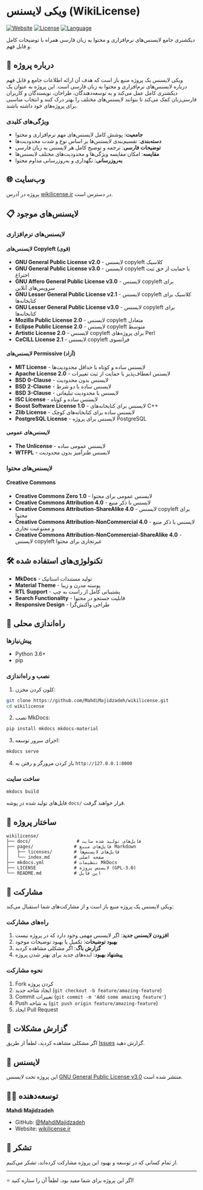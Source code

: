 # ویکی لایسنس (WikiLicense)

[![Website](https://img.shields.io/badge/Website-wikilicense.ir-blue)](https://wikilicense.ir/)
[![License](https://img.shields.io/badge/License-GPL--3.0-green.svg)](LICENSE)
[![Language](https://img.shields.io/badge/Language-Persian-red.svg)](https://github.com/MahdiMajidzadeh/wikilicense)

دیکشنری جامع لایسنس‌های نرم‌افزاری و محتوا به زبان فارسی همراه با توضیحات کامل و قابل فهم.

## 📖 درباره پروژه

ویکی لایسنس یک پروژه منبع باز است که هدف آن ارائه اطلاعات جامع و قابل فهم درباره لایسنس‌های نرم‌افزاری و محتوا به زبان فارسی است. این پروژه به عنوان یک دیکشنری کامل عمل می‌کند و به توسعه‌دهندگان، طراحان، نویسندگان و کاربران فارسی‌زبان کمک می‌کند تا بتوانند لایسنس‌های مختلف را بهتر درک کنند و انتخاب مناسبی برای پروژه‌های خود داشته باشند.

### ویژگی‌های کلیدی

- **جامعیت**: پوشش کامل لایسنس‌های مهم نرم‌افزاری و محتوا
- **دسته‌بندی**: تقسیم‌بندی لایسنس‌ها بر اساس نوع و شدت محدودیت‌ها
- **توضیحات فارسی**: ترجمه و توضیح کامل هر لایسنس به زبان فارسی
- **مقایسه**: امکان مقایسه ویژگی‌ها و محدودیت‌های مختلف لایسنس‌ها
- **به‌روزرسانی**: نگهداری و به‌روزرسانی مداوم محتوا

## 🌐 وب‌سایت

پروژه در آدرس [wikilicense.ir](https://wikilicense.ir/) در دسترس است.

## 📋 لایسنس‌های موجود

### لایسنس‌های نرم‌افزاری

#### لایسنس‌های Copyleft (قوی)
- **GNU General Public License v2.0** - لایسنس copyleft کلاسیک
- **GNU General Public License v3.0** - لایسنس copyleft با حمایت از حق ثبت اختراع
- **GNU Affero General Public License v3.0** - لایسنس copyleft برای سرویس‌های آنلاین
- **GNU Lesser General Public License v2.1** - لایسنس copyleft کلاسیک برای کتابخانه‌ها
- **GNU Lesser General Public License v3.0** - لایسنس copyleft برای کتابخانه‌ها
- **Mozilla Public License 2.0** - لایسنس copyleft متعادل
- **Eclipse Public License 2.0** - لایسنس copyleft متوسط
- **Artistic License 2.0** - لایسنس copyleft برای پروژه‌های Perl
- **CeCILL License 2.1** - لایسنس copyleft فرانسوی

#### لایسنس‌های Permissive (آزاد)
- **MIT License** - لایسنس ساده و کوتاه با حداقل محدودیت‌ها
- **Apache License 2.0** - لایسنس انعطاف‌پذیر با حمایت از ثبت تغییرات
- **BSD 0-Clause** - لایسنس بدون محدودیت
- **BSD 2-Clause** - لایسنس ساده با دو شرط
- **BSD 3-Clause** - لایسنس با محدودیت تبلیغاتی
- **ISC License** - لایسنس ساده و کوتاه
- **Boost Software License 1.0** - لایسنس برای کتابخانه‌های C++
- **Zlib License** - لایسنس ساده برای کتابخانه‌های کوچک
- **PostgreSQL License** - لایسنس برای پروژه PostgreSQL

#### لایسنس‌های عمومی
- **The Unlicense** - لایسنس عمومی ساده
- **WTFPL** - لایسنس طنزآمیز بدون محدودیت

### لایسنس‌های محتوا

#### Creative Commons
- **Creative Commons Zero 1.0** - لایسنس عمومی برای محتوا
- **Creative Commons Attribution 4.0** - لایسنس با ذکر منبع
- **Creative Commons Attribution-ShareAlike 4.0** - لایسنس copyleft برای محتوا
- **Creative Commons Attribution-NonCommercial 4.0** - لایسنس با ذکر منبع و ممنوعیت تجاری
- **Creative Commons Attribution-NonCommercial-ShareAlike 4.0** - لایسنس copyleft غیرتجاری برای محتوا

## 🛠️ تکنولوژی‌های استفاده شده

- **MkDocs** - تولید مستندات استاتیک
- **Material Theme** - پوسته مدرن و زیبا
- **RTL Support** - پشتیبانی کامل از راست به چپ
- **Search Functionality** - قابلیت جستجو در محتوا
- **Responsive Design** - طراحی واکنش‌گرا

## 🚀 راه‌اندازی محلی

### پیش‌نیازها

- Python 3.6+
- pip

### نصب و راه‌اندازی

1. کلون کردن مخزن:
```bash
git clone https://github.com/MahdiMajidzadeh/wikilicense.git
cd wikilicense
```

2. نصب MkDocs:
```bash
pip install mkdocs mkdocs-material
```

3. اجرای سرور توسعه:
```bash
mkdocs serve
```

4. باز کردن مرورگر و رفتن به `http://127.0.0.1:8000`

### ساخت سایت

```bash
mkdocs build
```

فایل‌های تولید شده در پوشه `docs/` قرار خواهند گرفت.

## 📁 ساختار پروژه

```
wikilicense/
├── docs/                 # فایل‌های تولید شده سایت
├── pages/               # فایل‌های منبع Markdown
│   ├── licenses/        # فایل‌های لایسنس‌ها
│   └── index.md         # صفحه اصلی
├── mkdocs.yml           # تنظیمات MkDocs
├── LICENSE              # لایسنس پروژه (GPL-3.0)
└── README.md            # این فایل
```

## 🤝 مشارکت

ویکی لایسنس یک پروژه منبع باز است و از مشارکت‌های شما استقبال می‌کند:

### راه‌های مشارکت

1. **افزودن لایسنس جدید**: اگر لایسنس مهمی وجود دارد که در پروژه نیست
2. **بهبود توضیحات**: تکمیل یا بهبود توضیحات موجود
3. **گزارش باگ**: اگر مشکلی مشاهده کردید
4. **پیشنهاد بهبود**: ایده‌های جدید برای بهتر شدن پروژه

### نحوه مشارکت

1. Fork کردن پروژه
2. ایجاد شاخه جدید (`git checkout -b feature/amazing-feature`)
3. Commit تغییرات (`git commit -m 'Add some amazing feature'`)
4. Push به شاخه (`git push origin feature/amazing-feature`)
5. ایجاد Pull Request

## 📝 گزارش مشکلات

اگر مشکلی مشاهده کردید، لطفاً از طریق [Issues](https://github.com/MahdiMajidzadeh/wikilicense/issues) گزارش دهید.

## 📄 لایسنس

این پروژه تحت لایسنس [GNU General Public License v3.0](LICENSE) منتشر شده است.

## 👨‍💻 توسعه‌دهنده

**Mahdi Majidzadeh**
- GitHub: [@MahdiMajidzadeh](https://github.com/MahdiMajidzadeh)
- Website: [wikilicense.ir](https://wikilicense.ir/)

## 🙏 تشکر

از تمام کسانی که در توسعه و بهبود این پروژه مشارکت کرده‌اند، تشکر می‌کنیم.

---

⭐ اگر این پروژه برای شما مفید بود، لطفاً آن را ستاره کنید!
